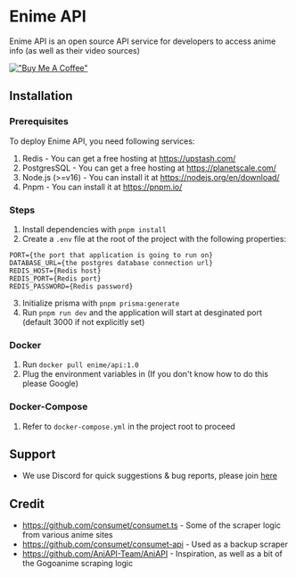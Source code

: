 # Enime API
Enime API is an open source API service for developers to access anime info (as well as their video sources)

[!["Buy Me A Coffee"](https://www.buymeacoffee.com/assets/img/custom_images/orange_img.png)](https://www.buymeacoffee.com/nadeshikon)

## Installation

### Prerequisites
To deploy Enime API, you need following services:
1. Redis - You can get a free hosting at https://upstash.com/
2. PostgresSQL - You can get a free hosting at https://planetscale.com/
3. Node.js (>=v16) - You can install it at https://nodejs.org/en/download/
4. Pnpm - You can install it at https://pnpm.io/

### Steps
1. Install dependencies with ``pnpm install``
2. Create a ``.env`` file at the root of the project with the following properties:
```
PORT={the port that application is going to run on}
DATABASE_URL={the postgres database connection url}
REDIS_HOST={Redis host}
REDIS_PORT={Redis port}
REDIS_PASSWORD={Redis password}
```
3. Initialize prisma with ``pnpm prisma:generate``
4. Run ``pnpm run dev`` and the application will start at desginated port (default 3000 if not explicitly set)

### Docker
1. Run ``docker pull enime/api:1.0``
2. Plug the environment variables in (If you don't know how to do this please Google)

### Docker-Compose
1. Refer to ``docker-compose.yml`` in the project root to proceed

## Support
- We use Discord for quick suggestions & bug reports, please join [here](https://discord.gg/nxr8be8WGa)

## Credit
- https://github.com/consumet/consumet.ts - Some of the scraper logic from various anime sites
- https://github.com/consumet/consumet-api - Used as a backup scraper
- https://github.com/AniAPI-Team/AniAPI - Inspiration, as well as a bit of the Gogoanime scraping logic
